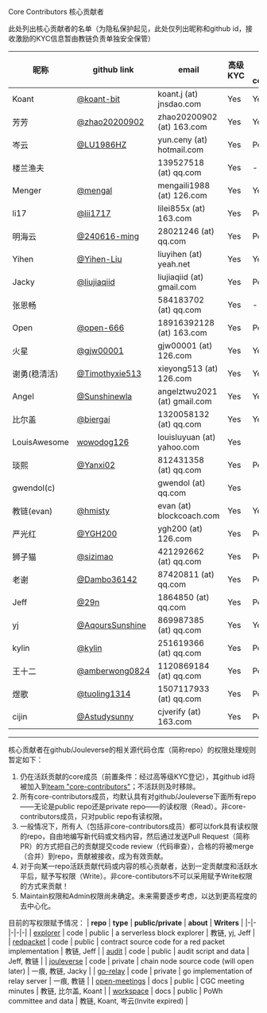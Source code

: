 Core Contributors 核心贡献者

此处列出核心贡献者的名单（为隐私保护起见，此处仅列出昵称和github id，接收激励的KYC信息暂由教链负责单独安全保管）

| **昵称** | **github link** | **email** | **高级KYC** | **已加入 core-contributors**|
|-|-|-|-|-|
| Koant | [@koant-bit](https://github.com/koant-bit) | koant.j (at) jnsdao.com | Yes | Yes |
| 芳芳 | [@zhao20200902](https://github.com/zhao20200902) | zhao20200902 (at) 163.com | Yes | Yes |
| 岑云 | [@LU1986HZ](https://github.com/LU1986HZ) | yun.ceny (at) hotmail.com | Yes | Pending |
| 楼兰渔夫 | | 139527518 (at) qq.com | Yes | - |
| Menger | [@mengal](https://github.com/mengal) | mengaili1988 (at) 126.com | Yes | Yes |
| li17 | [@lii1717](https://github.com/lii1717) | lilei855x (at) 163.com | Yes | Pending |
| 明海云 | [@240616-ming](https://github.com/240616-ming) | 28021246 (at) qq.com | Yes | Pending |
| Yihen | [@Yihen-Liu](https://github.com/Yihen-Liu) | liuyihen (at) yeah.net | Yes | Yes |
| Jacky | [@liujiaqiid](https://github.com/liujiaqiid) | liujiaqiid (at) gmail.com | Yes | Pending |
| 张恩畅 | | 584183702 (at) qq.com | Yes | - |
| Open | [@open-666](https://github.com/open-666) | 18916392128 (at) 163.com | Yes | Pending |
| 火星 | [@gjw00001](https://github.com/gjw00001) | gjw00001 (at) 126.com | Yes | Yes |
| 谢勇(稳清活) | [@Timothyxie513](https://github.com/Timothyxie513) | xieyong513 (at) 126.com | Yes | Yes |
| Angel | [@Sunshinewla](https://github.com/Sunshinewla) | angelztwu2021 (at) gmail.com | Yes | Yes |
| 比尔盖 | [@biergai](https://github.com/biergai) | 1320058132 (at) qq.com | Yes | Yes |
| LouisAwesome | [wowodog126](https://github.com/wowodog126) | louisluyuan (at) yahoo.com | Yes |  |
| 琰熙 | [@Yanxi02](https://github.com/Yanxi02) | 812431358 (at) qq.com | Yes | Pending |
| gwendol(c) |  | gwendol (at) qq.com | Yes |   |
| 教链(evan) | [@hmisty](https://github.com/hmisty) | evan (at) blockcoach.com | Yes | Yes |
| 严光红 | [@YGH200](https://github.com/240616-ming) | ygh200 (at) 126.com | Yes | Pending |
| 狮子猫 | [@sizimao](https://github.com/sizimao) | 421292662 (at) qq.com | Yes | Pending |
| 老谢 | [@Dambo36142](https://github.com/Dambo36142) | 87420811 (at) qq.com | Yes | Pending |
| Jeff | [@29n](https://github.com/29n) | 1864850 (at) qq.com | Yes | Pending |
| yj | [@AqoursSunshine](https://github.com/AqoursSunshine) | 869987385 (at) qq.com | Yes | Yes |
| kylin | [@kylin](https://github.com/kylin) | 251619366 (at) qq.com | Yes | Pending |
| 王十二 | [@amberwong0824](https://github.com/amberwong0824) | 1120869184 (at) qq.com | Yes | Pending |
| 煜歌 | [@tuoling1314](https://github.com/tuoling1314) | 1507117933 (at) qq.com | Yes | Pending |
| cijin | [@Astudysunny](https://github.com/Astudysunny) | cjverify (at) 163.com | Yes | Pending |

---

核心贡献者在github/Jouleverse的相关源代码仓库（简称repo）的权限处理规则暂定如下：
1. 仍在活跃贡献的core成员（前置条件：经过高等级KYC登记），其github id将被加入到[team "core-contributors"](https://github.com/orgs/Jouleverse/teams/core-contributors/members)；不活跃则及时移除。
2. 所有core-contributors成员，均默认具有对github/Jouleverse下面所有repo——无论是public repo还是private repo——的读权限（Read）。非core-contributors成员，只对public repo有读权限。
3. 一般情况下，所有人（包括非core-contributors成员）都可以fork具有读权限的repo，自由地编写新代码或文档内容，然后通过发送Pull Request（简称PR）的方式把自己的贡献提交code review（代码审查），合格的将被merge（合并）到repo，贡献被接收，成为有效贡献。
4. 对于向某一repo活跃贡献代码或内容的核心贡献者，达到一定贡献度和活跃水平后，赋予写权限（Write）。非core-contibutors不可以采用赋予Write权限的方式来贡献！
5. Maintain权限和Admin权限尚未确定。未来需要逐步考虑，以达到更高程度的去中心化。

目前的写权限赋予情况：
| **repo** | **type** | **public/private** | **about** | **Writers** |
|-|-|-|-|-|
| [explorer](https://github.com/Jouleverse/explorer) | code | public | a serverless block explorer | 教链, yj, Jeff |
| [redpacket](https://github.com/Jouleverse/redpacket) | code | public | contract source code for a red packet implementation | 教链, Jeff |
| [audit](https://github.com/Jouleverse/audit) | code | public | audit script and data | Jeff, 教链 |
| [jouleverse](https://github.com/Jouleverse/jouleverse) | code | private | chain node source code (will open later) | 一痕, 教链, Jacky |
| [go-relay](https://github.com/Jouleverse/go-relay) | code | private | go implementation of relay server | 一痕, 教链 |
| [open-meetings](https://github.com/Jouleverse/open-meetings) | docs | public | CGC meeting minutes | 教链, 比尔盖, Koant |
| [workspace](https://github.com/Jouleverse/workspace) | docs | public | PoWh committee and data | 教链, Koant, 岑云(Invite expired) |
